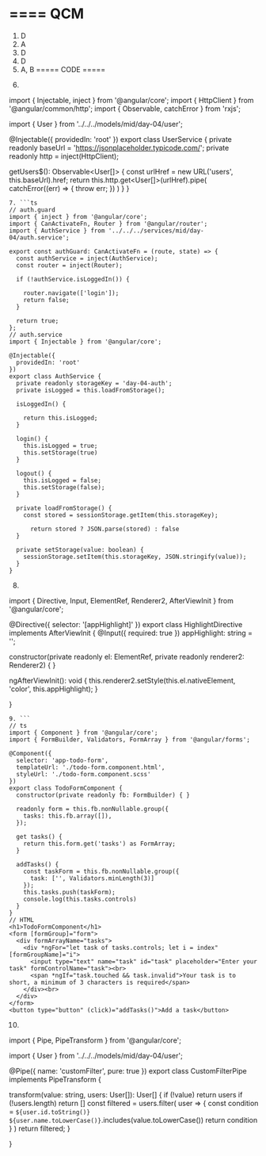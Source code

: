 ====
QCM
====
1. D
2. A
3. D
4. D
5. A, B
=====
CODE
=====
6. ```ts
import { Injectable, inject } from '@angular/core';
import { HttpClient } from '@angular/common/http';
import { Observable, catchError } from 'rxjs';

import { User } from '../../../models/mid/day-04/user';

@Injectable({
  providedIn: 'root'
})
export class UserService {
  private readonly baseUrl = 'https://jsonplaceholder.typicode.com/';
  private readonly http = inject(HttpClient);

  getUsers$(): Observable<User[]> {
  const urlHref = new URL('users', this.baseUrl).href;
    return this.http.get<User[]>(urlHref).pipe(
      catchError((err) => {
        throw err;
      })
    )
  }
}
```
7. ```ts
// auth.guard
import { inject } from '@angular/core';
import { CanActivateFn, Router } from '@angular/router';
import { AuthService } from '../../../services/mid/day-04/auth.service';

export const authGuard: CanActivateFn = (route, state) => {
  const authService = inject(AuthService);
  const router = inject(Router);

  if (!authService.isLoggedIn()) {

    router.navigate(['login']);
    return false;
  }

  return true;
};
// auth.service
import { Injectable } from '@angular/core';

@Injectable({
  providedIn: 'root'
})
export class AuthService {
  private readonly storageKey = 'day-04-auth';
  private isLogged = this.loadFromStorage();

  isLoggedIn() {

    return this.isLogged;
  }

  login() {
    this.isLogged = true;
    this.setStorage(true)  
  }

  logout() {
    this.isLogged = false;
    this.setStorage(false);
  }

  private loadFromStorage() {
    const stored = sessionStorage.getItem(this.storageKey);
    
      return stored ? JSON.parse(stored) : false
  }

  private setStorage(value: boolean) {
    sessionStorage.setItem(this.storageKey, JSON.stringify(value));
  }
}
```
8. ```ts
import { Directive, Input, ElementRef, Renderer2, AfterViewInit } from '@angular/core';

@Directive({
  selector: '[appHighlight]'
})
export class HighlightDirective implements AfterViewInit {
  @Input({ required: true }) appHighlight: string = '';

  constructor(private readonly el: ElementRef, private readonly renderer2: Renderer2) { }

  ngAfterViewInit(): void {
    this.renderer2.setStyle(this.el.nativeElement, 'color', this.appHighlight);
  }

}
```
9. ```
// ts
import { Component } from '@angular/core';
import { FormBuilder, Validators, FormArray } from '@angular/forms';

@Component({
  selector: 'app-todo-form',
  templateUrl: './todo-form.component.html',
  styleUrl: './todo-form.component.scss'
})
export class TodoFormComponent {
  constructor(private readonly fb: FormBuilder) { }

  readonly form = this.fb.nonNullable.group({
    tasks: this.fb.array([]),
  });

  get tasks() {
    return this.form.get('tasks') as FormArray;
  }

  addTasks() {
    const taskForm = this.fb.nonNullable.group({
      task: ['', Validators.minLength(3)]
    });
    this.tasks.push(taskForm);
    console.log(this.tasks.controls)
  }
}
// HTML
<h1>TodoFormComponent</h1>
<form [formGroup]="form">
  <div formArrayName="tasks">
    <div *ngFor="let task of tasks.controls; let i = index" [formGroupName]="i">
      <input type="text" name="task" id="task" placeholder="Enter your task" formControlName="task"><br>
      <span *ngIf="task.touched && task.invalid">Your task is to short, a minimum of 3 characters is required</span>
    </div><br>
  </div>
</form>
<button type="button" (click)="addTasks()">Add a task</button>
```
10. ```ts
import { Pipe, PipeTransform } from '@angular/core';

import { User } from '../../../models/mid/day-04/user';

@Pipe({
  name: 'customFilter',
  pure: true
})
export class CustomFilterPipe implements PipeTransform {

  transform(value: string, users: User[]): User[] {
    if (!value)
      return users
    if (!users.length)
      return []
    const filtered = users.filter(
      user => {
      const condition = `${user.id.toString()} ${user.name.toLowerCase()}`.includes(value.toLowerCase())
      return condition
      }
    )
    return filtered;
  }

}

```
